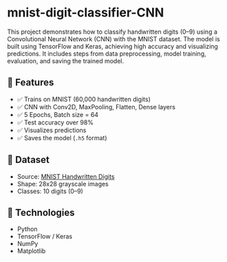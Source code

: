 # mnist-digit-classifier-CNN
This project demonstrates how to classify handwritten digits (0–9) using a Convolutional Neural Network (CNN) with the MNIST dataset. The model is built using TensorFlow and Keras, achieving high accuracy and visualizing predictions. It includes steps from data preprocessing, model training, evaluation, and saving the trained model.
## 🚀 Features

- ✅ Trains on MNIST (60,000 handwritten digits)
- ✅ CNN with Conv2D, MaxPooling, Flatten, Dense layers
- ✅ 5 Epochs, Batch size = 64
- ✅ Test accuracy over 98%
- ✅ Visualizes predictions
- ✅ Saves the model (`.h5` format)
  
 ## 📁 Dataset
- Source: [MNIST Handwritten Digits](http://yann.lecun.com/exdb/mnist/)
- Shape: 28x28 grayscale images
- Classes: 10 digits (0–9)
  
 ## 🧩 Technologies
- Python
- TensorFlow / Keras
- NumPy
- Matplotlib 
